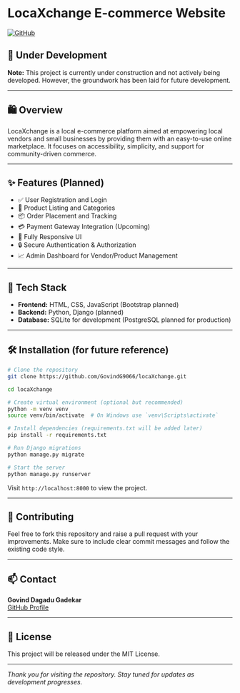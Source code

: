 # LocaXchange E-commerce Website

[![GitHub](https://img.shields.io/badge/GitHub-LocaXchange-blue?logo=github)](https://github.com/GovindG9066/locaXchange)

## 🚧 Under Development

**Note:** This project is currently under construction and not actively being developed. However, the groundwork has been laid for future development.

---

## 🛍️ Overview
LocaXchange is a local e-commerce platform aimed at empowering local vendors and small businesses by providing them with an easy-to-use online marketplace. It focuses on accessibility, simplicity, and support for community-driven commerce.

---

## ✨ Features (Planned)
- ✅ User Registration and Login
- 🛒 Product Listing and Categories
- 📦 Order Placement and Tracking
- 💳 Payment Gateway Integration (Upcoming)
- 📱 Fully Responsive UI
- 🔒 Secure Authentication & Authorization
- 📈 Admin Dashboard for Vendor/Product Management

---

## 🧰 Tech Stack
- **Frontend:** HTML, CSS, JavaScript (Bootstrap planned)
- **Backend:** Python, Django (planned)
- **Database:** SQLite for development (PostgreSQL planned for production)

---

## 🛠️ Installation (for future reference)
```bash
# Clone the repository
git clone https://github.com/GovindG9066/locaXchange.git

cd locaXchange

# Create virtual environment (optional but recommended)
python -m venv venv
source venv/bin/activate  # On Windows use `venv\Scripts\activate`

# Install dependencies (requirements.txt will be added later)
pip install -r requirements.txt

# Run Django migrations
python manage.py migrate

# Start the server
python manage.py runserver
```

Visit `http://localhost:8000` to view the project.

---

## 🤝 Contributing
Feel free to fork this repository and raise a pull request with your improvements. Make sure to include clear commit messages and follow the existing code style.

---

## 📫 Contact
**Govind Dagadu Gadekar**  
[GitHub Profile](https://github.com/GovindG9066)

---

## 📄 License
This project will be released under the MIT License.

---

*Thank you for visiting the repository. Stay tuned for updates as development progresses.*


